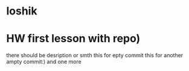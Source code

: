 # loshik
HW first lesson with repo)
==============
there should be desription or smth
this for epty commit
this for another ampty commit:)
and one more
